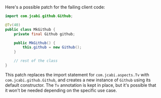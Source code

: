 Here's a possible patch for the failing client code:
```java
import com.jcabi.github.Github;

@Tv(40)
public class MkGithub {
    private final Github github;

    public MkGithub() {
        this.github = new Github();
    }

    // rest of the class
}
```
This patch replaces the import statement for `com.jcabi.aspects.Tv` with `com.jcabi.github.Github`, and creates a new instance of `Github` using its default constructor. The `Tv` annotation is kept in place, but it's possible that it won't be needed depending on the specific use case.
